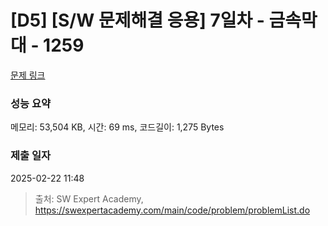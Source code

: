 # [D5] [S/W 문제해결 응용] 7일차 - 금속막대 - 1259 

[문제 링크](https://swexpertacademy.com/main/code/problem/problemDetail.do?contestProbId=AV18NaZqIt8CFAZN) 

### 성능 요약

메모리: 53,504 KB, 시간: 69 ms, 코드길이: 1,275 Bytes

### 제출 일자

2025-02-22 11:48



> 출처: SW Expert Academy, https://swexpertacademy.com/main/code/problem/problemList.do